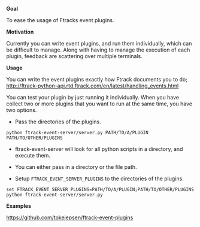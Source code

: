 **Goal**

To ease the usage of Ftracks event plugins.

**Motivation**

Currently you can write event plugins, and run them individually, which can be difficult to manage.
Along with having to manage the execution of each plugin, feedback are scattering over multiple terminals.

**Usage**

You can write the event plugins exactly how Ftrack documents you to do; http://ftrack-python-api.rtd.ftrack.com/en/latest/handling_events.html

You can test your plugin by just running it individually. When you have collect two or more plugins that you want to run at the same time, you have two options.

- Pass the directories of the plugins.
```
python ftrack-event-server/server.py PATH/TO/A/PLUGIN PATH/TO/OTHER/PLUGINS
```
 - ftrack-event-server will look for all python scripts in a directory, and execute them.
 - You can either pass in a directory or the file path.


- Setup ```FTRACK_EVENT_SERVER_PLUGINS``` to the directories of the plugins.
```
set FTRACK_EVENT_SERVER_PLUGINS=PATH/TO/A/PLUGIN;PATH/TO/OTHER/PLUGINS
python ftrack-event-server/server.py
```

**Examples**

https://github.com/tokejepsen/ftrack-event-plugins

